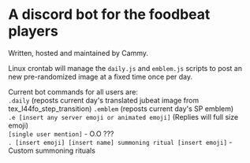 # A discord bot for the foodbeat players

Written, hosted and maintained by Cammy.

Linux crontab will manage the `daily.js` and `emblem.js` scripts to post an new pre-randomized image at a fixed time once per day.  

Current bot commands for all users are:  
`.daily` (reposts current day's translated jubeat image from tex_l44fo_step_transition) 
`.emblem` (reposts current day's SP emblem)  
`.e [insert any server emoji or animated emoji]` (Replies will full size emoji)  
`[single user mention]` - O.O ???  
`. [insert emoji] [insert name] summoning ritual [insert emoji]` - Custom summoning rituals  
